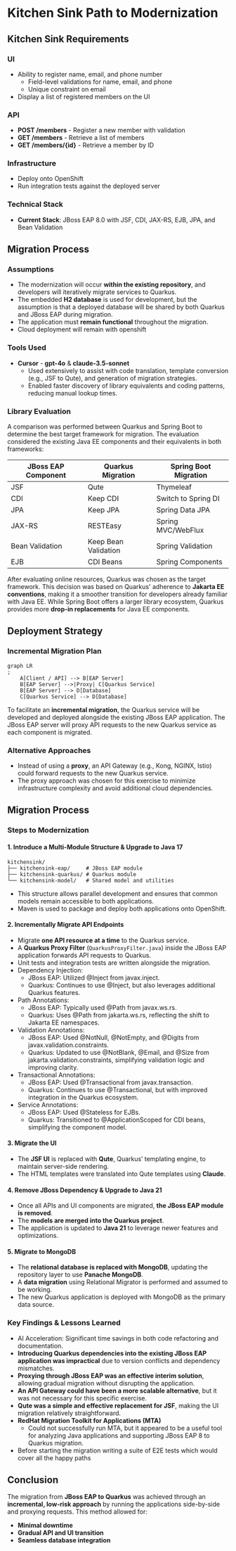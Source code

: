 # Kitchen Sink Path to Modernization

## Kitchen Sink Requirements

### UI

- Ability to register name, email, and phone number
    - Field-level validations for name, email, and phone
    - Unique constraint on email
- Display a list of registered members on the UI

### API

- **POST /members** - Register a new member with validation
- **GET /members** - Retrieve a list of members
- **GET /members/{id}** - Retrieve a member by ID

### Infrastructure

- Deploy onto OpenShift
- Run integration tests against the deployed server

### Technical Stack

- **Current Stack**: JBoss EAP 8.0 with JSF, CDI, JAX-RS, EJB, JPA, and Bean Validation

## Migration Process

### Assumptions

- The modernization will occur **within the existing repository**, and developers will iteratively migrate services to
  Quarkus.
- The embedded **H2 database** is used for development, but the assumption is that a deployed database will be shared by
  both Quarkus and JBoss EAP during migration.
- The application must **remain functional** throughout the migration.
- Cloud deployment will remain with openshift

### Tools Used

- **Cursor** - **gpt-4o** & **claude-3.5-sonnet**
    - Used extensively to assist with code translation, template conversion (e.g., JSF to Qute), and generation of
      migration strategies.
    - Enabled faster discovery of library equivalents and coding patterns, reducing manual lookup times.

### Library Evaluation

A comparison was performed between Quarkus and Spring Boot to determine the best target framework for migration. The
evaluation considered the existing Java EE components and their equivalents in both frameworks:

| JBoss EAP Component | Quarkus Migration    | Spring Boot Migration |
|---------------------|----------------------|-----------------------|
| JSF                 | Qute                 | Thymeleaf             |
| CDI                 | Keep CDI             | Switch to Spring DI   |
| JPA                 | Keep JPA             | Spring Data JPA       |
| JAX-RS              | RESTEasy             | Spring MVC/WebFlux    |
| Bean Validation     | Keep Bean Validation | Spring Validation     |
| EJB                 | CDI Beans            | Spring Components     |

After evaluating online resources, Quarkus was chosen as the target framework. This decision was based on Quarkus'
adherence to **Jakarta EE conventions**, making it a smoother transition for developers already familiar with Java EE.
While Spring Boot offers a larger library ecosystem, Quarkus provides more **drop-in replacements** for Java EE
components.

## Deployment Strategy

### Incremental Migration Plan

```mermaid
graph LR
;
    A[Client / API] --> B[EAP Server]
    B[EAP Server] -->|Proxy| C[Quarkus Service]
    B[EAP Server] --> D[Database]
    C[Quarkus Service] --> D[Database]
```

To facilitate an **incremental migration**, the Quarkus service will be developed and deployed alongside the existing
JBoss EAP application. The JBoss EAP server will proxy API requests to the new Quarkus service as each component is
migrated.

### Alternative Approaches

- Instead of using a **proxy**, an API Gateway (e.g., Kong, NGINX, Istio) could forward requests to the new Quarkus
  service.
- The proxy approach was chosen for this exercise to minimize infrastructure complexity and avoid additional cloud
  dependencies.

## Migration Process

### Steps to Modernization

#### 1. Introduce a Multi-Module Structure & Upgrade to Java 17

```
kitchensink/
├── kitchensink-eap/     # JBoss EAP module
├── kitchensink-quarkus/ # Quarkus module
└── kitchensink-model/   # Shared model and utilities
```

- This structure allows parallel development and ensures that common models remain accessible to both applications.
- Maven is used to package and deploy both applications onto OpenShift.

#### 2. Incrementally Migrate API Endpoints

- Migrate **one API resource at a time** to the Quarkus service.
- A **Quarkus Proxy Filter** (`QuarkusProxyFilter.java`) inside the JBoss EAP application forwards API requests to
  Quarkus.
- Unit tests and integration tests are written alongside the migration.
- Dependency Injection:
    - JBoss EAP: Utilized @Inject from javax.inject.
    - Quarkus: Continues to use @Inject, but also leverages additional Quarkus features.
- Path Annotations:
    - JBoss EAP: Typically used @Path from javax.ws.rs.
    - Quarkus: Uses @Path from jakarta.ws.rs, reflecting the shift to Jakarta EE namespaces.
- Validation Annotations:
    - JBoss EAP: Used @NotNull, @NotEmpty, and @Digits from javax.validation.constraints.
    - Quarkus: Updated to use @NotBlank, @Email, and @Size from jakarta.validation.constraints, simplifying
      validation
      logic
      and improving clarity.
- Transactional Annotations:
    - JBoss EAP: Used @Transactional from javax.transaction.
    - Quarkus: Continues to use @Transactional, but with improved integration in the Quarkus ecosystem.
- Service Annotations:
    - JBoss EAP: Used @Stateless for EJBs.
    - Quarkus: Transitioned to @ApplicationScoped for CDI beans, simplifying the component model.

#### 3. Migrate the UI

- The **JSF UI** is replaced with **Qute**, Quarkus’ templating engine, to maintain server-side rendering.
- The HTML templates were translated into Qute templates using **Claude**.

#### 4. Remove JBoss Dependency & Upgrade to Java 21

- Once all APIs and UI components are migrated, **the JBoss EAP module is removed**.
- The **models are merged into the Quarkus project**.
- The application is updated to **Java 21** to leverage newer features and optimizations.

#### 5. Migrate to MongoDB

- The **relational database is replaced with MongoDB**, updating the repository layer to use **Panache MongoDB**.
- A **data migration** using Relational Migrator is performed and assumed to be working.
- The new Quarkus application is deployed with MongoDB as the primary data source.

### Key Findings & Lessons Learned

- AI Acceleration: Significant time savings in both code refactoring and documentation.
- **Introducing Quarkus dependencies into the existing JBoss EAP application was impractical** due to version conflicts
  and dependency mismatches.
- **Proxying through JBoss EAP was an effective interim solution**, allowing gradual migration without disrupting the
  application.
- **An API Gateway could have been a more scalable alternative**, but it was not necessary for this specific exercise.
- **Qute was a simple and effective replacement for JSF**, making the UI migration relatively straightforward.
- **RedHat Migration Toolkit for Applications (MTA)**
    - Could not successfully run MTA, but it appeared to be a useful tool for analyzing Java applications and supporting
      JBoss EAP 8 to Quarkus migration.
- Before starting the migration writing a suite of E2E tests which would cover all the happy paths

## Conclusion

The migration from **JBoss EAP to Quarkus** was achieved through an **incremental, low-risk approach** by running the
applications side-by-side and proxying requests. This method allowed for:

- **Minimal downtime**
- **Gradual API and UI transition**
- **Seamless database integration**


